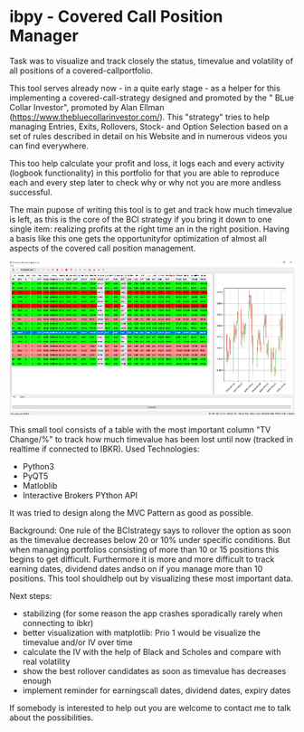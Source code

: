 # ibpy - Covered Call Position Manager 

Task was to visualize and track closely the status, timevalue and volatility of all positions of a covered-callportfolio. 

This tool serves already now - in a quite early stage - as a helper for this implementing a covered-call-strategy designed and promoted by the " BLue Collar Investor", promoted by Alan Ellman (https://www.thebluecollarinvestor.com/). 
This "strategy" tries to help managing Entries, Exits, Rollovers, Stock- and Option Selection based on a set of rules described in detail on his Website and in numerous videos you can find everywhere. 

This too help calculate your profit and loss, it logs each and every activity (logbook functionality) in this portfolio for that you are able to reproduce each and every step later to check why or why not you are more andless successful. 

The main pupose of writing this tool is to get and track how much timevalue is left, as this is the core of the BCI strategy if you bring it down to one single item: realizing profits at the right time an in the right position.
Having a basis like this one gets the opportunityfor optimization of almost all aspects of the covered call position management.

![screenshot](screenshots/Capture.PNG)

This small tool consists of a table with the most important column "TV Change/%" to track how much timevalue has been lost until now (tracked  in realtime if connected to IBKR). 
Used Technologies:

- Python3
- PyQT5
- Matloblib
- Interactive Brokers PYthon API

It was tried to design along the MVC Pattern as good as possible.

Background:
One rule of the BCIstrategy says to rollover the option as soon as the timevalue decreases below 20 or 10% under specific conditions. But when managing portfolios consisting of more than 10 or 15 positions this begins to get difficult. Furthermore it is more and more difficult to track earning dates, dividend dates andso on if you  manage more than 10 positions. This tool shouldhelp out by visualizing these most important data.

Next steps:
- stabilizing (for some reason the app crashes sporadically rarely when connecting to ibkr)
- better visualization with matplotlib: Prio 1 would be visualize the timevalue and/or IV over time
- calculate the IV with the help of Black and Scholes and compare with real volatility
- show the best rollover candidates as soon as timevalue has decreases enough
- implement reminder for earningscall dates, dividend dates, expiry dates

If somebody is interested to help out you are welcome to contact me to talk  about the possibilities.
